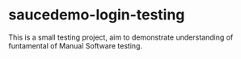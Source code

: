 # saucedemo-login-testing

This is a small testing project, aim to demonstrate understanding of funtamental of Manual Software testing.
